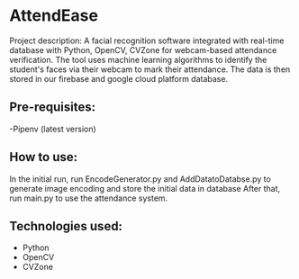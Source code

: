 # AttendEase
Project description: A facial recognition software integrated with real-time database with Python, OpenCV,
CVZone for webcam-based attendance verification. The tool uses machine learning algorithms to identify the student's faces via their webcam to mark their attendance. The data is then stored in our firebase and google cloud platform database.

## Pre-requisites:
-Pipenv (latest version)

## How to use:
In the initial run, run EncodeGenerator.py and AddDatatoDatabse.py to generate image encoding and store the initial data in database
After that, run main.py to use the attendance system.

## Technologies used:
- Python
- OpenCV
- CVZone

